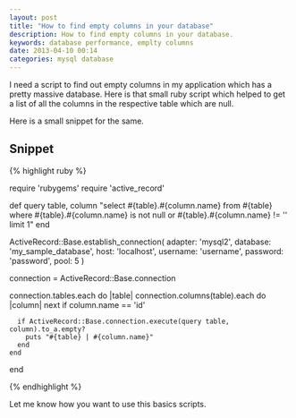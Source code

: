 ```yaml
---
layout: post
title: "How to find empty columns in your database"
description: How to find empty columns in your database.
keywords: database performance, emplty columns
date: 2013-04-10 00:14
categories: mysql database
---
```


I need a script to find out empty columns in my application which has a pretty massive database. Here is that small ruby script which helped to get a list of all the columns in the respective table which are null.

Here is a small snippet for the same.


## Snippet

{% highlight ruby %}

  require 'rubygems'
  require 'active_record'

  def query table, column
    "select #{table}.#{column.name} from #{table} where #{table}.#{column.name} is not null or #{table}.#{column.name} != '' limit 1"
  end

  ActiveRecord::Base.establish_connection(
    adapter: 'mysql2',
    database: 'my_sample_database',
    host: 'localhost',
    username: 'username',
    password: 'password',
    pool: 5
  )

  connection = ActiveRecord::Base.connection

  connection.tables.each do |table|
    connection.columns(table).each do |column|
      next if column.name == 'id'

      if ActiveRecord::Base.connection.execute(query table, column).to_a.empty?
        puts "#{table} | #{column.name}"
      end
    end
  end

{% endhighlight %}

Let me know how you want to use this basics scripts.

